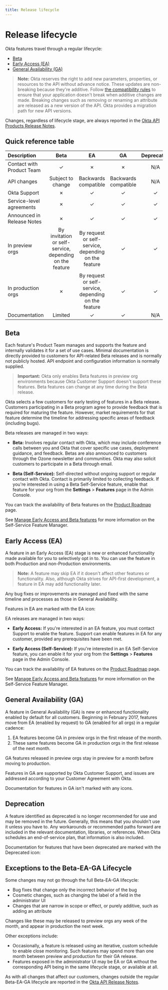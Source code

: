 ```yaml
---
title: Release lifecycle
---
```


# Release lifecycle

Okta features travel through a regular lifecycle:

- [Beta](#beta-release)
- [Early Access (EA)](#early-access-ea)
- [General Availability (GA)](#general-availability-ga)

> **Note:** Okta reserves the right to add new parameters, properties, or resources to the API without advance notice.
These updates are non-breaking because they're additive. Follow [the compatibility rules](/docs/reference/core-okta-api/) to ensure that your application doesn't break when additive changes are made. Breaking changes such as removing or renaming an attribute are released as a new version of the API. Okta provides a migration path for new API versions.

Changes, regardless of lifecycle stage, are always reported in the [Okta API Products Release Notes](/docs/release-notes/).

## Quick reference table

| Description                | Beta                 | EA                   | GA                   | Deprecated |
| :------------              | :------------------: | :-----------------:  | :------------------: | :---------:|
| Contact with Product Team  | &check;              | &cross;              | &cross;              | N/A         |
| API changes                | Subject to change    | Backwards compatible | Backwards compatible | N/A        |
| Okta Support               | &cross;              | &check;              | &check;              | &check;    |
| Service-level agreements   | &cross;              | &check;              | &check;              | &check;    |
| Announced in Release Notes | &cross;              | &check;              | &check;              | &check;    |
| In preview orgs            | By invitation or self-service, depending on the feature | By request or self-service, depending on the feature | &check;| &check;|
| In production orgs         | &cross;              | By request or self-service, depending on the feature| &check;| &check; |
| Documentation              | Limited              | &check;              | &check;              | N/A         |

## Beta

Each feature's Product Team manages and supports the feature and internally validates it for a set of use cases. Minimal documentation is directly provided to customers for API-related Beta releases and is normally not publicly hosted. API endpoint and configuration information is normally supplied.

> **Important:** Okta only enables Beta features in preview org environments because Okta Customer Support doesn't support these features. Beta features can change at any time during the Beta release.

Okta selects a few customers for early testing of features in a Beta release. Customers participating in a Beta program agree to provide feedback that is required for maturing the feature. However, market requirements for that feature determine the timeline for addressing specific areas of feedback (including bugs).

Beta releases are managed in two ways:

- **Beta:** Involves regular contact with Okta, which may include conference calls between you and Okta that cover specific use cases, deployment guidance, and feedback. Betas are also announced to customers through the Ozone newsletter and communities. Okta may also solicit customers to participate in a Beta through email.

- **Beta (Self-Service):** Self-directed without ongoing support or regular contact with Okta. Contact is primarily limited to collecting feedback. If you're interested in using a Beta Self-Service feature, enable that feature for your org from the **Settings** > **Features** page in the Admin Console.

You can track the availability of Beta features on the [Product Roadmap](https://support.okta.com/help/s/productroadmap) page.

See [Manage Early Access and Beta features](https://help.okta.com/okta_help.htm?id=ext_Manage_Early_Access_features) for more information on the Self-Service Feature Manager.

## Early Access (EA)

A feature in an Early Access (EA) stage is new or enhanced functionality made available for you to selectively opt in to. You can use the feature in both Production and non-Production environments.

> **Note:** A feature may skip EA if it doesn't affect other features or functionality. Also, although Okta strives for API-first development, a feature in EA may add functionality later.

Any bug fixes or improvements are managed and fixed with the same timeline and processes as those in General Availability.

Features in EA are marked with the EA icon: <ApiLifecycle access="ea" />

EA releases are managed in two ways:

- **Early Access:** If you're interested in an EA feature, you must contact Support to enable the feature. Support can enable features in EA for any customer, provided any prerequisites have been met.

- **Early Access (Self-Service):** If you're interested in an EA Self-Service feature, you can enable it for your org from the **Settings** > **Features** page in the Admin Console.

You can track the availability of EA features on the [Product Roadmap](https://support.okta.com/help/s/productroadmap) page.

See [Manage Early Access and Beta features](https://help.okta.com/okta_help.htm?id=ext_Manage_Early_Access_features) for more information on the Self-Service Feature Manager.

## General Availability (GA)

A feature in General Availability (GA) is new or enhanced functionality enabled by default for all customers. Beginning in February 2017, features move from EA (enabled by request) to GA (enabled for all orgs) in a regular cadence:

1. EA features become GA in preview orgs in the first release of the month.
2. These same features become GA in production orgs in the first release of the next month.

GA features released in preview orgs stay in preview for a month before moving to production.

Features in GA are supported by Okta Customer Support, and issues are addressed according to your Customer Agreement with Okta.

Documentation for features in GA isn't marked with any icons.

## Deprecation

A feature identified as deprecated is no longer recommended for use and may be removed in the future. Generally, this means that you shouldn't use it unless you have to. Any workarounds or recommended paths forward are included in the relevant documentation, libraries, or references. When Okta schedules an end-of-service plan, that information is also included.

Documentation for features that have been deprecated are marked with the Deprecated icon: <ApiLifecycle access="deprecated" />

## Exceptions to the Beta-EA-GA Lifecycle

Some changes may not go through the full Beta-EA-GA lifecycle:

- Bug fixes that change only the incorrect behavior of the bug
- Cosmetic changes, such as changing the label of a field in the administrator UI
- Changes that are narrow in scope or effect, or purely additive, such as adding an attribute

Changes like these may be released to preview orgs any week of the month, and appear in production the next week.

Other exceptions include:

- Occasionally, a feature is released using an iterative, custom schedule to enable close monitoring.
Such features may spend more than one month between preview and production for their GA release.
- Features exposed in the administrator UI may be EA or GA without the corresponding API being in the same lifecycle stage, or available at all.

As with all changes that affect our customers, changes outside the regular Beta-EA-GA lifecycle are reported in the [Okta API Release Notes](/docs/release-notes/).
